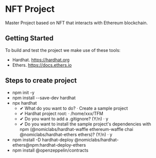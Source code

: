 # NFT Project
Master Project based on NFT that interacts with Ethereum blockchain.

## Getting Started
To build and test the project we make use of these tools:
- Hardhat. <https://hardhat.org>
- Ethers. <https://docs.ethers.io>

## Steps to create project
- npm init -y
- npm install --save-dev hardhat
- npx hardhat 
  - ✔ What do you want to do? · Create a sample project
  - ✔ Hardhat project root: · /home/xxx/TFM
  - ✔ Do you want to add a .gitignore? (Y/n) · y
  - ✔ Do you want to install the sample project's dependencies with npm (@nomiclabs/hardhat-waffle ethereum-waffle chai @nomiclabs/hardhat-ethers ethers)? (Y/n) · y
- npm install -D hardhat-deploy @nomiclabs/hardhat-ethers@npm:hardhat-deploy-ethers
- npm install @openzeppelin/contracts
